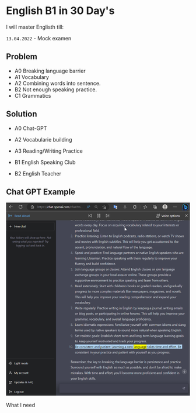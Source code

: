 # English B1 in 30 Day's

I will master Englisth till:

`13.04.2022` - Mock examen

## Problem 

- A0 Breaking language barrier
- A1 Vocabulary
- A2 Combining words into sentence.
- B2 Not enough speaking practice.
- C1 Grammatics

## Solution

- A0 Chat-GPT
- A2 Vocabularie building
- A3 Reading/Writing Practice

- B1 English Speaking Club
- B2 English Teacher

## Chat GPT Example

![Chat GPT example](.\res\ChatGPT.png)

What I need
